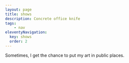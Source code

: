 ```yaml
---
layout: page
title: shows
description: Concrete office knife
tags: 
    - nav
eleventyNavigation:
  key: shows
  order: 2
---
```


Sometimes, I get the chance to put my art in public places.
